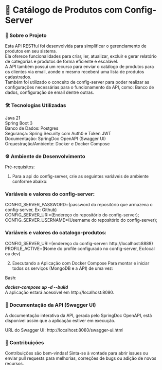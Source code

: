 # 🚀 Catálogo de Produtos com Config-Server

### 🎯 Sobre o Projeto

Esta API RESTful foi desenvolvida para simplificar o gerenciamento de produtos em seu sistema. <br>
Ela oferece funcionalidades para criar, ler, atualizar, excluir e gerar relatório de categorias e produtos de forma eficiente e escalável. <br>
A API também possui um recurso para enviar o catálogo de produtos para os clientes via email, aonde o mesmo receberá uma lista de produtos cadastrados. <br>
Também foi utilizado o conceito de config-server para poder realizar as configurações necessárias para o funcionamento da API, como: Banco de dados, configuração de email dentre outras. 
### 🛠️ Tecnologias Utilizadas

Java 21 <br>
Spring Boot 3 <br>
Banco de Dados: Postgres<br>
Segurança: Spring Security com Auth0 e Token JWT<br>
Documentação: SpringDoc OpenAPI (Swagger UI)<br>
Orquestração/Ambiente: Docker e Docker Compose

### ⚙️ Ambiente de Desenvolvimento

Pré-requisitos: <br>

1) Para a api do config-server, crie as seguintes variáveis de ambiente conforme abaixo: 

### Variáveis e valores do config-server:
CONFIG_SERVER_PASSWORD=(password do repositório que armazena o config-server, Ex: Github) <br>
CONFIG_SERVER_URI=(Endereço do repositório do config-server); <br>
CONFIG_SERVER_USERNAME=(Username do repositório do config-server); <br>

### Variáveis e valores do catalogo-produtos:
CONFIG_SERVER_URI=(endereço do config-server: http://localhost:8888) <br>
PROFILE_ACTIVE=(Nome do profile configurado no config-server, Ex:local ou dev) <br>

2) Executando a Aplicação com Docker Compose
   Para montar e iniciar todos os serviços (MongoDB e a API) de uma vez:

Bash:

**_docker-compose up -d --build_** <br>
A aplicação estará acessível em http://localhost:8080.

### 🧭 Documentação da API (Swagger UI)

A documentação interativa da API, gerada pelo SpringDoc OpenAPI, está disponível assim que a aplicação estiver em execução.

URL do Swagger UI:
http://localhost:8080/swagger-ui.html

### 🤝 Contribuições

Contribuições são bem-vindas! Sinta-se à vontade para abrir issues ou enviar pull requests para melhorias, correções de bugs ou adição de novos recursos.
